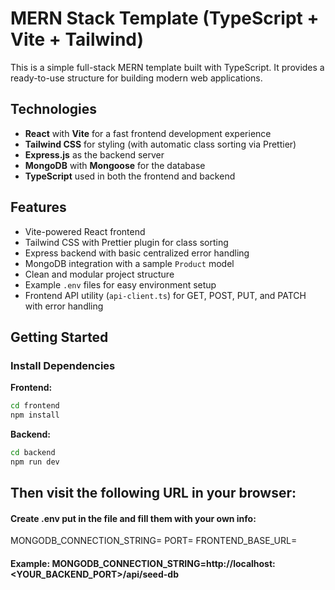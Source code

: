 # MERN Stack Template (TypeScript + Vite + Tailwind)

This is a simple full-stack MERN template built with TypeScript. It provides a ready-to-use structure for building modern web applications.

## Technologies

- **React** with **Vite** for a fast frontend development experience
- **Tailwind CSS** for styling (with automatic class sorting via Prettier)
- **Express.js** as the backend server
- **MongoDB** with **Mongoose** for the database
- **TypeScript** used in both the frontend and backend

## Features

- Vite-powered React frontend
- Tailwind CSS with Prettier plugin for class sorting
- Express backend with basic centralized error handling
- MongoDB integration with a sample `Product` model
- Clean and modular project structure
- Example `.env` files for easy environment setup
- Frontend API utility (`api-client.ts`) for GET, POST, PUT, and PATCH with error handling

## Getting Started

### Install Dependencies

**Frontend:**
```bash
cd frontend
npm install
```

**Backend:**

```bash
cd backend
npm run dev
```

## Then visit the following URL in your browser:

#### Create .env  put in the file and fill them with your own info:

MONGODB_CONNECTION_STRING=
PORT=
FRONTEND_BASE_URL=

#### Example: MONGODB_CONNECTION_STRING=http://localhost:<YOUR_BACKEND_PORT>/api/seed-db
